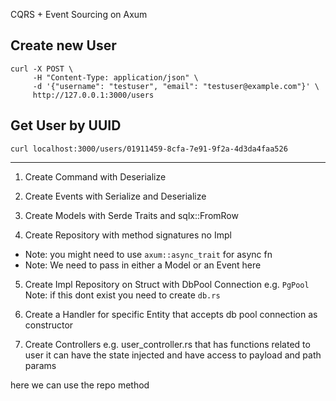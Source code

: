 CQRS + Event Sourcing on Axum


## Create new User 
```http
curl -X POST \
     -H "Content-Type: application/json" \
     -d '{"username": "testuser", "email": "testuser@example.com"}' \
     http://127.0.0.1:3000/users
```

## Get User by UUID
```http
curl localhost:3000/users/01911459-8cfa-7e91-9f2a-4d3da4faa526
```

---

1. Create Command with Deserialize

2. Create Events with Serialize and Deserialize

3. Create Models with Serde Traits and sqlx::FromRow

4. Create Repository with method signatures no Impl

- Note: you might need to use `axum::async_trait` for async fn
- Note: We need to pass in either a Model or an Event here

5. Create Impl Repository on Struct with DbPool Connection e.g. `PgPool`
Note: if this dont exist you need to create `db.rs`

6. Create a Handler for specific Entity that accepts db pool connection as constructor

7. Create Controllers 
e.g. user_controller.rs
that has functions related to user 
it can have the state injected
and have access to payload and path params

here we can use the repo method 
